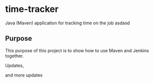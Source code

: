 # time-tracker
Java (Maven) application for tracking time on the job
asdasd

## Purpose

This purpose of this project is to show how to use Maven and Jenkins together.

Updates, 

and more updates
